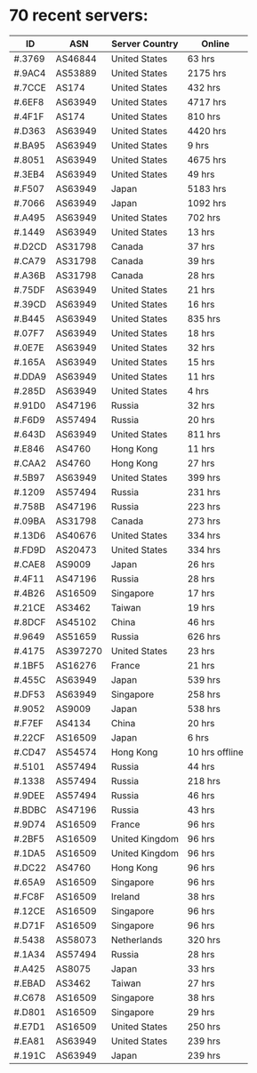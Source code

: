 # 70 recent servers:

| ID | ASN | Server Country | Online |
| ------ | ------ | ------ | ------ |
| #.3769 | AS46844 | United States | 63 hrs |
| #.9AC4 | AS53889 | United States | 2175 hrs |
| #.7CCE | AS174 | United States | 432 hrs |
| #.6EF8 | AS63949 | United States | 4717 hrs |
| #.4F1F | AS174 | United States | 810 hrs |
| #.D363 | AS63949 | United States | 4420 hrs |
| #.BA95 | AS63949 | United States | 9 hrs |
| #.8051 | AS63949 | United States | 4675 hrs |
| #.3EB4 | AS63949 | United States | 49 hrs |
| #.F507 | AS63949 | Japan | 5183 hrs |
| #.7066 | AS63949 | Japan | 1092 hrs |
| #.A495 | AS63949 | United States | 702 hrs |
| #.1449 | AS63949 | United States | 13 hrs |
| #.D2CD | AS31798 | Canada | 37 hrs |
| #.CA79 | AS31798 | Canada | 39 hrs |
| #.A36B | AS31798 | Canada | 28 hrs |
| #.75DF | AS63949 | United States | 21 hrs |
| #.39CD | AS63949 | United States | 16 hrs |
| #.B445 | AS63949 | United States | 835 hrs |
| #.07F7 | AS63949 | United States | 18 hrs |
| #.0E7E | AS63949 | United States | 32 hrs |
| #.165A | AS63949 | United States | 15 hrs |
| #.DDA9 | AS63949 | United States | 11 hrs |
| #.285D | AS63949 | United States | 4 hrs |
| #.91D0 | AS47196 | Russia | 32 hrs |
| #.F6D9 | AS57494 | Russia | 20 hrs |
| #.643D | AS63949 | United States | 811 hrs |
| #.E846 | AS4760 | Hong Kong | 11 hrs |
| #.CAA2 | AS4760 | Hong Kong | 27 hrs |
| #.5B97 | AS63949 | United States | 399 hrs |
| #.1209 | AS57494 | Russia | 231 hrs |
| #.758B | AS47196 | Russia | 223 hrs |
| #.09BA | AS31798 | Canada | 273 hrs |
| #.13D6 | AS40676 | United States | 334 hrs |
| #.FD9D | AS20473 | United States | 334 hrs |
| #.CAE8 | AS9009 | Japan | 26 hrs |
| #.4F11 | AS47196 | Russia | 28 hrs |
| #.4B26 | AS16509 | Singapore | 17 hrs |
| #.21CE | AS3462 | Taiwan | 19 hrs |
| #.8DCF | AS45102 | China | 46 hrs |
| #.9649 | AS51659 | Russia | 626 hrs |
| #.4175 | AS397270 | United States | 23 hrs |
| #.1BF5 | AS16276 | France | 21 hrs |
| #.455C | AS63949 | Japan | 539 hrs |
| #.DF53 | AS63949 | Singapore | 258 hrs |
| #.9052 | AS9009 | Japan | 538 hrs |
| #.F7EF | AS4134 | China | 20 hrs |
| #.22CF | AS16509 | Japan | 6 hrs |
| #.CD47 | AS54574 | Hong Kong | 10 hrs offline |
| #.5101 | AS57494 | Russia | 44 hrs |
| #.1338 | AS57494 | Russia | 218 hrs |
| #.9DEE | AS57494 | Russia | 46 hrs |
| #.BDBC | AS47196 | Russia | 43 hrs |
| #.9D74 | AS16509 | France | 96 hrs |
| #.2BF5 | AS16509 | United Kingdom | 96 hrs |
| #.1DA5 | AS16509 | United Kingdom | 96 hrs |
| #.DC22 | AS4760 | Hong Kong | 96 hrs |
| #.65A9 | AS16509 | Singapore | 96 hrs |
| #.FC8F | AS16509 | Ireland | 38 hrs |
| #.12CE | AS16509 | Singapore | 96 hrs |
| #.D71F | AS16509 | Singapore | 96 hrs |
| #.5438 | AS58073 | Netherlands | 320 hrs |
| #.1A34 | AS57494 | Russia | 28 hrs |
| #.A425 | AS8075 | Japan | 33 hrs |
| #.EBAD | AS3462 | Taiwan | 27 hrs |
| #.C678 | AS16509 | Singapore | 38 hrs |
| #.D801 | AS16509 | Singapore | 29 hrs |
| #.E7D1 | AS16509 | United States | 250 hrs |
| #.EA81 | AS63949 | United States | 239 hrs |
| #.191C | AS63949 | Japan | 239 hrs |

